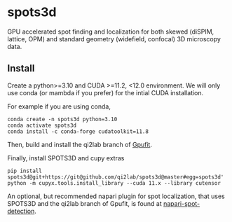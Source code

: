 # spots3d
GPU accelerated spot finding and localization for both skewed (diSPIM, lattice, OPM) and standard geometry (widefield, confocal) 3D microscopy data.

Install
-------
Create a python>=3.10 and CUDA >=11.2, <12.0 environment. We will only use conda (or mambda if you prefer) for the intial CUDA installation.

For example if you are using conda,
```
conda create -n spots3d python=3.10
conda activate spots3d
conda install -c conda-forge cudatoolkit=11.8
```

Then, build and install the qi2lab branch of [Gpufit](https://github.com/QI2lab/Gpufit).

Finally, install SPOTS3D and cupy extras
```
pip install spots3d@git+https://git@github.com/qi2lab/spots3d@master#egg=spots3d'
python -m cupyx.tools.install_library --cuda 11.x --library cutensor
```

An optional, but recommended napari plugin for spot localization, that uses SPOTS3D and the qi2lab branch of Gpufit, is found at [napari-spot-detection](https://github.com/QI2lab/napari-spot-detection).